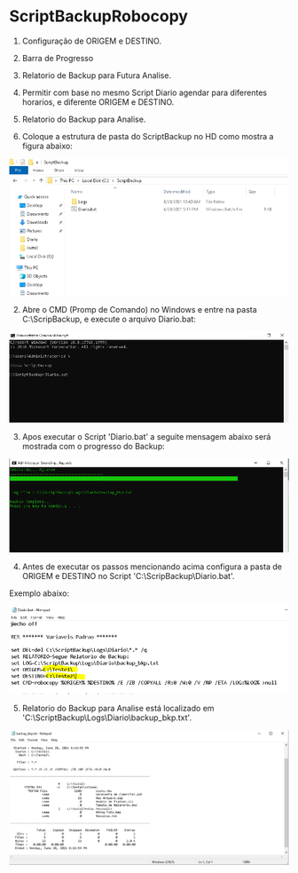 # ScriptBackupRobocopy

1. Configuração de ORIGEM e DESTINO.
2. Barra de Progresso
3. Relatorio de Backup para Futura Analise.
4. Permitir com base no mesmo Script Diario agendar para diferentes horarios, e diferente ORIGEM e DESTINO.
5. Relatorio do Backup para Analise.

1. Coloque a estrutura de pasta do ScriptBackup no HD como mostra a figura abaixo:
 
![Screenshot](Screenshot01.PNG)

2. Abre o CMD (Promp de Comando) no Windows e entre na pasta C:\ScripBackup, e execute o arquivo Diario.bat:

![Screenshot](Screenshot02.PNG)

3. Apos executar o Script 'Diario.bat' a seguite mensagem abaixo será mostrada com o progresso do Backup:

![Screenshot](Screenshot03.PNG)

4. Antes de executar os passos mencionando acima configura a pasta de ORIGEM e DESTINO no Script 'C:\ScripBackup\Diario.bat'.

Exemplo abaixo:

![Screenshot](Screenshot04.PNG)

5. Relatorio do Backup para Analise está localizado em 'C:\ScriptBackup\Logs\Diario\backup_bkp.txt'.

![Screenshot](Screenshot05.PNG)



